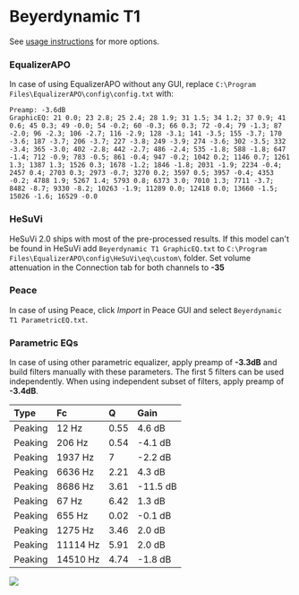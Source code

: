# Beyerdynamic T1
See [usage instructions](https://github.com/jaakkopasanen/AutoEq#usage) for more options.

### EqualizerAPO
In case of using EqualizerAPO without any GUI, replace `C:\Program Files\EqualizerAPO\config\config.txt`
with:
```
Preamp: -3.6dB
GraphicEQ: 21 0.0; 23 2.8; 25 2.4; 28 1.9; 31 1.5; 34 1.2; 37 0.9; 41 0.6; 45 0.3; 49 -0.0; 54 -0.2; 60 -0.3; 66 0.3; 72 -0.4; 79 -1.3; 87 -2.0; 96 -2.3; 106 -2.7; 116 -2.9; 128 -3.1; 141 -3.5; 155 -3.7; 170 -3.6; 187 -3.7; 206 -3.7; 227 -3.8; 249 -3.9; 274 -3.6; 302 -3.5; 332 -3.4; 365 -3.0; 402 -2.8; 442 -2.7; 486 -2.4; 535 -1.8; 588 -1.8; 647 -1.4; 712 -0.9; 783 -0.5; 861 -0.4; 947 -0.2; 1042 0.2; 1146 0.7; 1261 1.3; 1387 1.3; 1526 0.3; 1678 -1.2; 1846 -1.8; 2031 -1.9; 2234 -0.4; 2457 0.4; 2703 0.3; 2973 -0.7; 3270 0.2; 3597 0.5; 3957 -0.4; 4353 -0.2; 4788 1.9; 5267 1.4; 5793 0.8; 6373 3.0; 7010 1.3; 7711 -3.7; 8482 -8.7; 9330 -8.2; 10263 -1.9; 11289 0.0; 12418 0.0; 13660 -1.5; 15026 -1.6; 16529 -0.0
```

### HeSuVi
HeSuVi 2.0 ships with most of the pre-processed results. If this model can't be found in HeSuVi add
`Beyerdynamic T1 GraphicEQ.txt` to `C:\Program Files\EqualizerAPO\config\HeSuVi\eq\custom\` folder.
Set volume attenuation in the Connection tab for both channels to **-35**

### Peace
In case of using Peace, click *Import* in Peace GUI and select `Beyerdynamic T1 ParametricEQ.txt`.

### Parametric EQs
In case of using other parametric equalizer, apply preamp of **-3.3dB** and build filters manually
with these parameters. The first 5 filters can be used independently.
When using independent subset of filters, apply preamp of **-3.4dB**.

| Type    | Fc       |    Q | Gain     |
|:--------|:---------|:-----|:---------|
| Peaking | 12 Hz    | 0.55 | 4.6 dB   |
| Peaking | 206 Hz   | 0.54 | -4.1 dB  |
| Peaking | 1937 Hz  | 7    | -2.2 dB  |
| Peaking | 6636 Hz  | 2.21 | 4.3 dB   |
| Peaking | 8686 Hz  | 3.61 | -11.5 dB |
| Peaking | 67 Hz    | 6.42 | 1.3 dB   |
| Peaking | 655 Hz   | 0.02 | -0.1 dB  |
| Peaking | 1275 Hz  | 3.46 | 2.0 dB   |
| Peaking | 11114 Hz | 5.91 | 2.0 dB   |
| Peaking | 14510 Hz | 4.74 | -1.8 dB  |

![](https://raw.githubusercontent.com/jaakkopasanen/AutoEq/master/results/headphonecom/sbaf-serious/Beyerdynamic%20T1/Beyerdynamic%20T1.png)